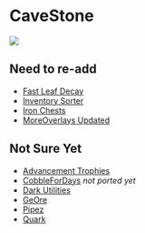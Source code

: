 # CaveStone

[![](https://bisecthosting.com/images/CF/CaveStone/BH_CS_Header.png)](https://www.curseforge.com/minecraft/modpacks/cavestone)

## Need to re-add
- [Fast Leaf Decay](https://www.curseforge.com/minecraft/mc-mods/fast-leaf-decay)
- [Inventory Sorter](https://www.curseforge.com/minecraft/mc-mods/inventory-sorter)
- [Iron Chests](https://www.curseforge.com/minecraft/mc-mods/iron-chests)
- [MoreOverlays Updated](https://www.curseforge.com/minecraft/mc-mods/more-overlays-updated)

## Not Sure Yet
- [Advancement Trophies](https://www.curseforge.com/minecraft/mc-mods/advancement-trophies)
- [CobbleForDays](https://www.curseforge.com/minecraft/mc-mods/cobblefordays) *not ported yet*
- [Dark Utilities](https://www.curseforge.com/minecraft/mc-mods/dark-utilities)
- [GeOre](https://www.curseforge.com/minecraft/mc-mods/GeOre)
- [Pipez](https://www.curseforge.com/minecraft/mc-mods/pipez)
- [Quark](https://www.curseforge.com/minecraft/mc-mods/quark)
